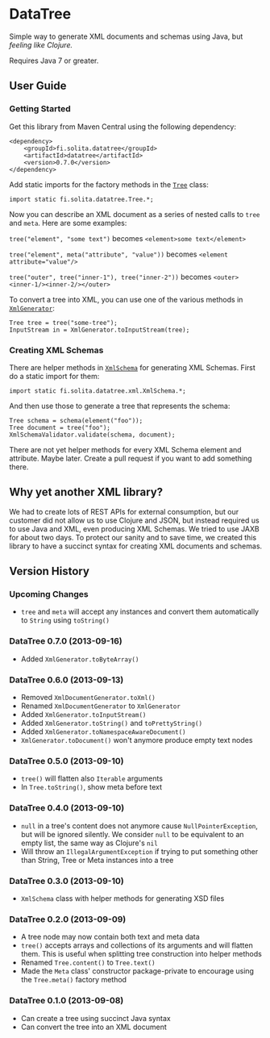 
DataTree
========

Simple way to generate XML documents and schemas using Java, but *feeling
like Clojure.*

Requires Java 7 or greater.


User Guide
----------

### Getting Started

Get this library from Maven Central using the following dependency:

```
<dependency>
    <groupId>fi.solita.datatree</groupId>
    <artifactId>datatree</artifactId>
    <version>0.7.0</version>
</dependency>
```

Add static imports for the factory methods in the [`Tree`][Tree] class:

```
import static fi.solita.datatree.Tree.*;
```

Now you can describe an XML document as a series of nested calls to `tree` and
`meta`. Here are some examples:

`tree("element", "some text")` becomes `<element>some text</element>`

`tree("element", meta("attribute", "value"))` becomes `<element attribute="value"/>`

`tree("outer", tree("inner-1"), tree("inner-2"))` becomes `<outer><inner-1/><inner-2/></outer>`

To convert a tree into XML, you can use one of the various methods in [`XmlGenerator`][XmlGenerator]:

```
Tree tree = tree("some-tree");
InputStream in = XmlGenerator.toInputStream(tree);
```

[Tree]: https://github.com/solita/datatree/blob/master/src/main/java/fi/solita/datatree/Tree.java
[XmlGenerator]: https://github.com/solita/datatree/blob/master/src/main/java/fi/solita/datatree/xml/XmlGenerator.java


### Creating XML Schemas

There are helper methods in [`XmlSchema`][XmlSchema] for generating XML
Schemas. First do a static import for them:

```
import static fi.solita.datatree.xml.XmlSchema.*;
```

And then use those to generate a tree that represents the schema:

```
Tree schema = schema(element("foo"));
Tree document = tree("foo");
XmlSchemaValidator.validate(schema, document);
```

There are not yet helper methods for every XML Schema element and attribute.
Maybe later. Create a pull request if you want to add something there.

[XmlSchema]: https://github.com/solita/datatree/blob/master/src/main/java/fi/solita/datatree/xml/XmlSchema.java


Why yet another XML library?
----------------------------

We had to create lots of REST APIs for external consumption, but our customer
did not allow us to use Clojure and JSON, but instead required us to use Java
and XML, even producing XML Schemas. We tried to use JAXB for about two days.
To protect our sanity and to save time, we created this library to have a
succinct syntax for creating XML documents and schemas.


Version History
---------------

### Upcoming Changes

- `tree` and `meta` will accept any instances and convert them automatically
to `String` using `toString()`

### DataTree 0.7.0 (2013-09-16)

- Added `XmlGenerator.toByteArray()`

### DataTree 0.6.0 (2013-09-13)

- Removed `XmlDocumentGenerator.toXml()`
- Renamed `XmlDocumentGenerator` to `XmlGenerator`
- Added `XmlGenerator.toInputStream()`
- Added `XmlGenerator.toString()` and `toPrettyString()`
- Added `XmlGenerator.toNamespaceAwareDocument()`
- `XmlGenerator.toDocument()` won't anymore produce empty text nodes

### DataTree 0.5.0 (2013-09-10)

- `tree()` will flatten also `Iterable` arguments
- In `Tree.toString()`, show meta before text

### DataTree 0.4.0 (2013-09-10)

- `null` in a tree's content does not anymore cause `NullPointerException`,
but will be ignored silently. We consider `null` to be equivalent to an empty
list, the same way as Clojure's `nil`
- Will throw an `IllegalArgumentException` if trying to put something other
than String, Tree or Meta instances into a tree

### DataTree 0.3.0 (2013-09-10)

- `XmlSchema` class with helper methods for generating XSD files

### DataTree 0.2.0 (2013-09-09)

- A tree node may now contain both text and meta data
- `tree()` accepts arrays and collections of its arguments and will flatten
them. This is useful when splitting tree construction into helper methods
- Renamed `Tree.content()` to `Tree.text()`
- Made the `Meta` class' constructor package-private to encourage using the
`Tree.meta()` factory method

### DataTree 0.1.0 (2013-09-08)

- Can create a tree using succinct Java syntax
- Can convert the tree into an XML document
